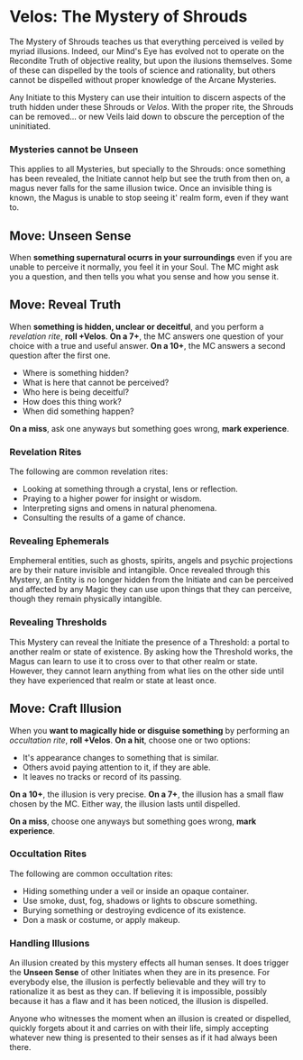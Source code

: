 # Velos: The Mystery of Shrouds

The Mystery of Shrouds teaches us that everything perceived is veiled by myriad illusions. 
Indeed, our Mind's Eye has evolved not to operate on the Recondite Truth of objective reality, but upon the ilusions themselves. 
Some of these can dispelled by the tools of science and rationality, but others cannot be dispelled without proper knowledge of the Arcane Mysteries.

Any Initiate to this Mystery can use their intuition to discern aspects of the truth hidden under these Shrouds or _Velos_. 
With the proper rite, the Shrouds can be removed... or new Veils laid down to obscure the perception of the uninitiated.

### Mysteries cannot be Unseen

This applies to all Mysteries, but specially to the Shrouds: once something has been revealed, the Initiate cannot help but see the truth from then on, a magus never falls for the same illusion twice. 
Once an invisible thing is known, the Magus is unable to stop seeing it' realm form, even if they want to.


## Move: Unseen Sense

When __something supernatural ocurrs in your surroundings__ even if you are unable to perceive it normally, you feel it in your Soul. 
The MC might ask you a question, and then tells you what you sense and how you sense it.


## Move: Reveal Truth

When __something is hidden, unclear or deceitful__, and you perform a _revelation rite_, __roll +Velos__. 
__On a 7+__, the MC answers one question of your choice with a true and useful answer.
__On a 10+__, the MC answers a second question after the first one.

- Where is something hidden?
- What is here that cannot be perceived?
- Who here is being deceitful?
- How does this thing work?
- When did something happen?

__On a miss__, ask one anyways but something goes wrong, __mark experience__.

### Revelation Rites

The following are common revelation rites:

- Looking at something through a crystal, lens or reflection.
- Praying to a higher power for insight or wisdom.
- Interpreting signs and omens in natural phenomena. 
- Consulting the results of a game of chance.

### Revealing Ephemerals

Emphemeral entities, such as ghosts, spirits, angels and psychic projections are by their nature invisible and intangible. 
Once revealed through this Mystery, an Entity is no longer hidden from the Initiate and can be perceived and affected by any Magic they can use upon things that they can perceive, though they remain physically intangible.

### Revealing Thresholds

This Mystery can reveal the Initiate the presence of a Threshold: a portal to another realm or state of existence. 
By asking how the Threshold works, the Magus can learn to use it to cross over to that other realm or state. 
However, they cannot learn anything from what lies on the other side until they have experienced that realm or state at least once. 


## Move: Craft Illusion

When you __want to magically hide or disguise something__ by performing an _occultation rite_, __roll +Velos__. 
__On a hit__, choose one or two options:

- It's appearance changes to something that is similar.
- Others avoid paying attention to it, if they are able.
- It leaves no tracks or record of its passing.

__On a 10+__, the illusion is very precise. __On a 7+__, the illusion has a small flaw chosen by the MC. 
Either way, the illusion lasts until dispelled.

__On a miss__, choose one anyways but something goes wrong, __mark experience__.

### Occultation Rites

The following are common occultation rites:

- Hiding something under a veil or inside an opaque container.
- Use smoke, dust, fog, shadows or lights to obscure something.
- Burying something or destroying evdicence of its existence.
- Don a mask or costume, or apply makeup.

### Handling Illusions

An illusion created by this mystery effects all human senses. 
It does trigger the __Unseen Sense__ of other Initiates when they are in its presence. 
For everybody else, the illusion is perfectly believable and they will try to rationalize it as best as they can. 
If believing it is impossible, possibly because it has a flaw and it has been noticed, the illusion is dispelled. 

Anyone who witnesses the moment when an illusion is created or dispelled, quickly forgets about it and carries on with their life, simply accepting whatever new thing is presented to their senses as if it had always been there.
